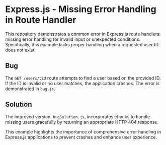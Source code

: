 # Express.js - Missing Error Handling in Route Handler

This repository demonstrates a common error in Express.js route handlers: missing error handling for invalid input or unexpected conditions.  Specifically, this example lacks proper handling when a requested user ID does not exist.

## Bug

The `GET /users/:id` route attempts to find a user based on the provided ID. If the ID is invalid or no user matches, the application crashes. The error is demonstrated in `bug.js`.

## Solution

The improved version, `bugSolution.js`, incorporates checks to handle missing users gracefully by returning an appropriate HTTP 404 response.

This example highlights the importance of comprehensive error handling in Express.js applications to prevent crashes and enhance user experience.